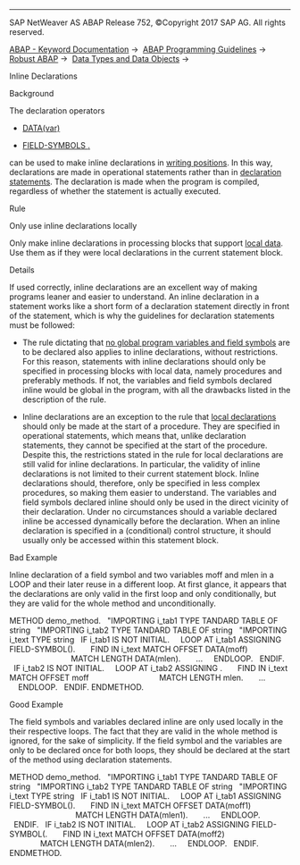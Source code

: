   

* * *

SAP NetWeaver AS ABAP Release 752, ©Copyright 2017 SAP AG. All rights reserved.

[ABAP - Keyword Documentation](javascript:call_link\('abenabap.htm'\)) →  [ABAP Programming Guidelines](javascript:call_link\('abenabap_pgl.htm'\)) →  [Robust ABAP](javascript:call_link\('abenrobust_abap_guidl.htm'\)) →  [Data Types and Data Objects](javascript:call_link\('abendata_type_obj_guidl.htm'\)) → 

Inline Declarations

Background

The declaration operators

-   [DATA(var)](javascript:call_link\('abendata_inline.htm'\))

-   [FIELD-SYMBOLS <fs>.](javascript:call_link\('abenfield-symbol_inline.htm'\))

can be used to make inline declarations in [writing positions](javascript:call_link\('abenwriting_position_glosry.htm'\) "Glossary Entry"). In this way, declarations are made in operational statements rather than in [declaration statements](javascript:call_link\('abendeclaration_statement_glosry.htm'\) "Glossary Entry"). The declaration is made when the program is compiled, regardless of whether the statement is actually executed.

Rule

Only use inline declarations locally

Only make inline declarations in processing blocks that support [local data](javascript:call_link\('abenlocal_data_glosry.htm'\) "Glossary Entry"). Use them as if they were local declarations in the current statement block.

Details

If used correctly, inline declarations are an excellent way of making programs leaner and easier to understand. An inline declaration in a statement works like a short form of a declaration statement directly in front of the statement, which is why the guidelines for declaration statements must be followed:

-   The rule dictating that [no global program variables and field symbols](javascript:call_link\('abendeclaration_variables_guidl.htm'\) "Guideline") are to be declared also applies to inline declarations, without restrictions. For this reason, statements with inline declarations should only be specified in processing blocks with local data, namely procedures and preferably methods. If not, the variables and field symbols declared inline would be global in the program, with all the drawbacks listed in the description of the rule.

-   Inline declarations are an exception to the rule that [local declarations](javascript:call_link\('abenlocal_declar_guidl.htm'\) "Guideline") should only be made at the start of a procedure. They are specified in operational statements, which means that, unlike declaration statements, they cannot be specified at the start of the procedure. Despite this, the restrictions stated in the rule for local declarations are still valid for inline declarations. In particular, the validity of inline declarations is not limited to their current statement block. Inline declarations should, therefore, only be specified in less complex procedures, so making them easier to understand. The variables and field symbols declared inline should only be used in the direct vicinity of their declaration. Under no circumstances should a variable declared inline be accessed dynamically before the declaration. When an inline declaration is specified in a (conditional) control structure, it should usually only be accessed within this statement block.

Bad Example

Inline declaration of a field symbol <pattern> and two variables moff and mlen in a LOOP and their later reuse in a different loop. At first glance, it appears that the declarations are only valid in the first loop and only conditionally, but they are valid for the whole method and unconditionally.

METHOD demo\_method.
  "IMPORTING i\_tab1 TYPE TANDARD TABLE OF string
  "IMPORTING i\_tab2 TYPE TANDARD TABLE OF string
  "IMPORTING i\_text TYPE string
  IF i\_tab1 IS NOT INITIAL.
    LOOP AT i\_tab1 ASSIGNING FIELD-SYMBOL(<pattern>).
      FIND <pattern> IN i\_text MATCH OFFSET DATA(moff)
                               MATCH LENGTH DATA(mlen).
      ...
    ENDLOOP.
  ENDIF.
  IF i\_tab2 IS NOT INITIAL.
    LOOP AT i\_tab2 ASSIGNING <pattern>.
      FIND <pattern> IN i\_text MATCH OFFSET moff
                               MATCH LENGTH mlen.
      ...
    ENDLOOP.
  ENDIF.
ENDMETHOD.

Good Example

The field symbols and variables declared inline are only used locally in the their respective loops. The fact that they are valid in the whole method is ignored, for the sake of simplicity. If the field symbol and the variables are only to be declared once for both loops, they should be declared at the start of the method using declaration statements.

METHOD demo\_method.
  "IMPORTING i\_tab1 TYPE TANDARD TABLE OF string
  "IMPORTING i\_tab2 TYPE TANDARD TABLE OF string
  "IMPORTING i\_text TYPE string
  IF i\_tab1 IS NOT INITIAL.
    LOOP AT i\_tab1 ASSIGNING FIELD-SYMBOL(<pattern1>).
      FIND <pattern1> IN i\_text MATCH OFFSET DATA(moff1)
                                MATCH LENGTH DATA(mlen1).
      ...
    ENDLOOP.
  ENDIF.
  IF i\_tab2 IS NOT INITIAL.
    LOOP AT i\_tab2 ASSIGNING FIELD-SYMBOL(<pattern2>.
      FIND <pattern2> IN i\_text MATCH OFFSET DATA(moff2)
                                MATCH LENGTH DATA(mlen2).
      ...
    ENDLOOP.
  ENDIF.
ENDMETHOD.